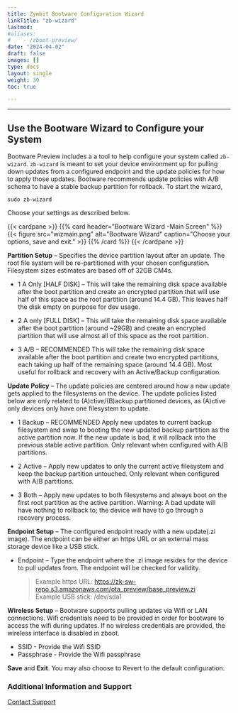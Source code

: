 ```yaml
---
title: Zymbit Bootware Configuration Wizard
linkTitle: "zb-wizard"
lastmod:
#aliases:
#    - /zboot-preview/
date: "2024-04-02"
draft: false
images: []
type: docs
layout: single
weight: 30
toc: true

---
```


-----

## Use the Bootware Wizard to Configure your System

Bootware Preview includes a a tool to help configure your system called `zb-wizard`. `zb-wizard` is meant to set your device environment up for pulling down updates from a configured endpoint and the update policies for how to apply those updates. Bootware recommends update policies with A/B schema to have a stable backup partition for rollback. To start the wizard,

```
sudo zb-wizard
```
Choose your settings as described below.

{{< cardpane >}}
{{% card header="Bootware Wizard -Main Screen" %}}
{{< figure
    src="wizmain.png"
    alt="Bootware Wizard"
    caption="Choose your options, save and exit."
    >}}
{{% /card %}}
{{< /cardpane >}}

**Partition Setup** – Specifies the device partition layout after an update. The root file system will be re-partitioned with your chosen configuration. Filesystem sizes estimates are based off of 32GB CM4s.

*	1  A Only [HALF DISK] – This will take the remaining disk space available after the boot partition and create an encrypted partition that will use half of this space as the root partition (around 14.4 GB). This leaves half the disk empty on purpose for dev usage.

*	2  A only [FULL DISK] – This will take the remaining disk space available after the boot partition (around ~29GB) and create an encrypted partition that will use almost all of this space as the root partition.

*	3  A/B – RECOMMENDED This will take the remaining disk space available after the boot partition and create two encrypted partitions, each taking up half of the remaining space (around 14.4 GB). Most useful for rollback and recovery with an Active/Backup configuration.

**Update Policy** – The update policies are centered around how a new update gets applied to the filesystems on the device. The update policies listed below are only related to (A)ctive/(B)ackup partitioned devices, as (A)ctive only devices only have one filesystem to update.

*	1  Backup – RECOMMENDED Apply new updates to current backup filesystem and swap to booting the new updated backup partition as the active partition now. If the new update is bad, it will rollback into the previous stable active partition. Only relevant when configured with A/B partitions.
  
*	2  Active – Apply new updates to only the current active filesystem and keep the backup partition untouched. Only relevant when configured with A/B partitions.

*	3  Both – Apply new updates to both filesystems and always boot on the first root partition as the active partition. Warning: A bad update will have nothing to rollback to; the device will have to go through a recovery process.

**Endpoint Setup** – The configured endpoint ready with a new update(.zi image). The endpoint can be either an https URL or an external mass storage device like a USB stick. 

*	Endpoint – Type the endpoint where the .zi image resides for the device to pull updates from. The endpoint will be checked for validity.

    > Example https URL: https://zk-sw-repo.s3.amazonaws.com/ota_preview/base_preview.zi  
    > Example USB stick: /dev/sda1

**Wireless Setup** – Bootware supports pulling updates via Wifi or LAN connections. Wifi credentials need to be provided in order for bootware to access the wifi during updates. If no wireless credentials are provided, the wireless interface is disabled in zboot.

*   SSID - Provide the Wifi SSID
*   Passphrase - Provide the Wifi passphrase

**Save** and **Exit**. You may also choose to Revert to the default configuration.


### Additional Information and Support
    
[Contact Support](mailto:support@zymbit.com)

